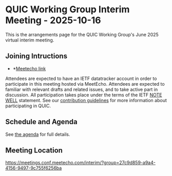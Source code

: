 # QUIC Working Group Interim Meeting - 2025-10-16

This is the arrangements page for the QUIC Working Group's June 2025 virtual interim meeting.

## Joining Intructions

* *[Meetecho link](https://meetings.conf.meetecho.com/interim/?group=27c9d859-a9a4-4156-9497-9c755f6256ba)

Attendees are expected to have an IETF datatracker account in order to participate in this meeting hosted via MeetEcho. Attendees are expected to familiar with relevant drafts and related issues, and to take active part in discussion. All participation takes place under the terms of the IETF [NOTE WELL](https://www.ietf.org/about/note-well.html) statement. See our [contribution guidelines](https://quicwg.org/how-to-contribute) for more information about participating in QUIC.


## Schedule and Agenda

See [the agenda](agenda.md) for full details.


## Meeting Location

https://meetings.conf.meetecho.com/interim/?group=27c9d859-a9a4-4156-9497-9c755f6256ba
